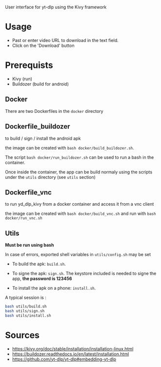 User interface for yt-dlp using the Kivy framework

# Usage

* Past or enter video URL to download in the text field.
* Click on the 'Download' button

# Prerequists

* Kivy (run)
* Buildozer (build for android)

## Docker

There are two Dockerfiles in the `docker` directory

## Dockerfile_buildozer

to build / sign / install the android apk

the image can be created with `bash docker/build_buildozer.sh`.

The script `bash docker/run_buildozer.sh` can be used to run a bash in the container. 

Once inside the container, the app can be build normaly using the scripts under the `utils` directory (see `utils` section)

## Dockerfile_vnc

to run yd_dlp_kivy from a docker container and access it from a vnc client

the image can be created with `bash docker/build_vnc.sh` and run with `bash docker/run_vnc.sh`

## Utils

**Must be run using bash**

In case of errors, exported shell variables in `utils/config.sh` may be set

* To build the apk: `build.sh`. 

* To signe the apk: `sign.sh`. The keystore included is needed to signe the app, **the password is 123456**

* To install the apk on a phone: `install.sh`. 

A typical session is :

```bash
bash utils/build.sh
bash utils/sign.sh
bash utils/install.sh
```

# Sources

* https://kivy.org/doc/stable/installation/installation-linux.html
* https://buildozer.readthedocs.io/en/latest/installation.html
* https://github.com/yt-dlp/yt-dlp#embedding-yt-dlp
